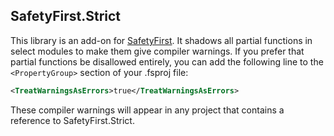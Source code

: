 ## SafetyFirst.Strict

This library is an add-on for [SafetyFirst](https://www.nuget.org/packages/SafetyFirst).  It shadows all partial functions in select modules to make them give compiler warnings.  If you prefer that partial functions be disallowed entirely, you can add the following line to the `<PropertyGroup>` section of your .fsproj file:
```XML
<TreatWarningsAsErrors>true</TreatWarningsAsErrors>
```

These compiler warnings will appear in any project that contains a reference to SafetyFirst.Strict.